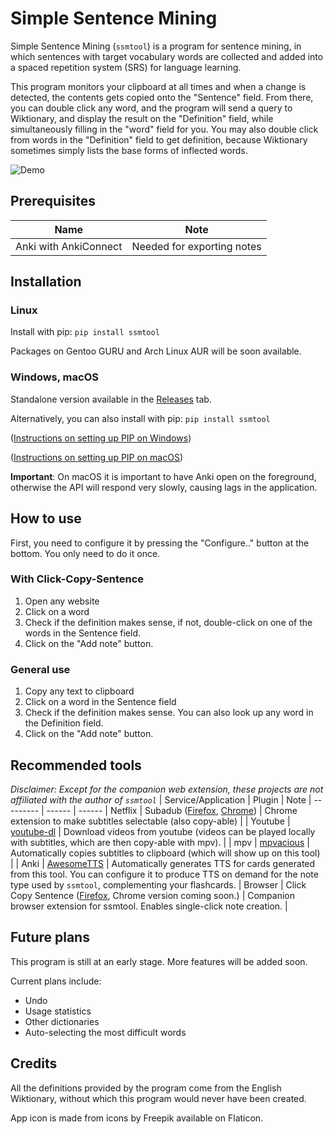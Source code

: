# Simple Sentence Mining
Simple Sentence Mining (`ssmtool`) is a program for sentence mining, in which sentences with target vocabulary words are collected and added into a spaced repetition system (SRS) for language learning.

This program monitors your clipboard at all times and when a change is detected, the contents gets copied onto the "Sentence" field. From there, you can double click any word, and the program will send a query to Wiktionary, and display the result on the "Definition" field, while simultaneously filling in the "word" field for you. You may also double click from words in the "Definition" field to get definition, because Wiktionary sometimes simply lists the base forms of inflected words.

![Demo](https://imgur.com/aF34qax.gif)

## Prerequisites

| Name | Note |
------ | ------
|Anki with AnkiConnect | Needed for exporting notes|


## Installation
### Linux
Install with pip: `pip install ssmtool`

Packages on Gentoo GURU and Arch Linux AUR will be soon available.

### Windows, macOS
Standalone version available in the [Releases](https://github.com/FreeLanguageTools/ssmtool/releases) tab.

Alternatively, you can also install with pip: `pip install ssmtool`

([Instructions on setting up PIP on Windows](https://nitratine.net/blog/post/how-to-setup-pythons-pip/))

([Instructions on setting up PIP on macOS](https://www.geeksforgeeks.org/how-to-install-pip-in-macos/))

**Important**: On macOS it is important to have Anki open on the foreground, otherwise the API will respond very slowly, causing lags in the application.

## How to use
First, you need to configure it by pressing the "Configure.." button at the bottom. You only need to do it once.

### With Click-Copy-Sentence
1. Open any website
2. Click on a word
3. Check if the definition makes sense, if not, double-click on one of the words in the Sentence field.
4. Click on the "Add note" button.

### General use
1. Copy any text to clipboard
2. Click on a word in the Sentence field
3. Check if the definition makes sense. You can also look up any word in the Definition field.
4. Click on the "Add note" button.


## Recommended tools
*Disclaimer: Except for the companion web extension, these projects are not affiliated with the author of `ssmtool`*
| Service/Application | Plugin | Note |
--------- | ------ | ------
| Netflix | Subadub ([Firefox](https://addons.mozilla.org/en-US/firefox/addon/subadub/), [Chrome](https://chrome.google.com/webstore/detail/subadub/jamiekdimmhnnemaaimmdahnahfmfdfk)) | Chrome extension to make subtitles selectable (also copy-able) |
| Youtube  | [youtube-dl](https://github.com/ytdl-org/youtube-dl) | Download videos from youtube (videos can be played locally with subtitles, which are then copy-able with mpv). |
| mpv | [mpvacious](https://github.com/Ajatt-Tools/mpvacious) | Automatically copies subtitles to clipboard (which will show up on this tool) |
| Anki | [AwesomeTTS](https://ankiweb.net/shared/info/814349176) | Automatically generates TTS for cards generated from this tool. You can configure it to produce TTS on demand for the note type used by `ssmtool`, complementing your flashcards.
| Browser | Click Copy Sentence ([Firefox](https://addons.mozilla.org/en-GB/firefox/addon/click-copy-sentence/), Chrome version coming soon.) | Companion browser extension for ssmtool. Enables single-click note creation. | 



## Future plans
This program is still at an early stage. More features will be added soon.

Current plans include:
- Undo
- Usage statistics
- Other dictionaries
- Auto-selecting the most difficult words

## Credits
All the definitions provided by the program come from the English Wiktionary, without which this program would never have been created.

App icon is made from icons by Freepik available on Flaticon.